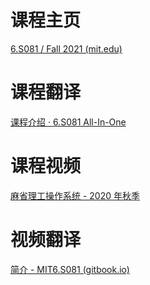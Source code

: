 # 课程主页

[6.S081 / Fall 2021 (mit.edu)](https://pdos.csail.mit.edu/6.S081/2021/general.html)

# 课程翻译

[课程介绍 · 6.S081 All-In-One](http://xv6.dgs.zone/)

# 课程视频

[麻省理工操作系统 - 2020 年秋季](https://www.bilibili.com/video/BV19k4y1C7kA)

# 视频翻译

[简介 - MIT6.S081 (gitbook.io)](https://mit-public-courses-cn-translatio.gitbook.io/mit6-s081/)